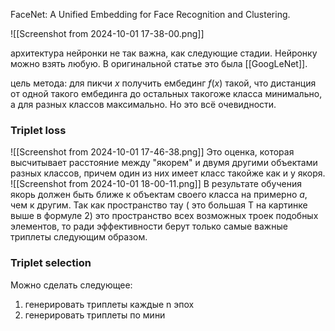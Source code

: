 FaceNet: A Unified Embedding for Face Recognition and Clustering.

![[Screenshot from 2024-10-01 17-38-00.png]]

архитектура нейронки не так важна, как следующие стадии. Нейронку можно взять любую. В оригинальной статье это была [[GoogLeNet]].

цель метода:
для пикчи $x$ получить ембединг $f(x)$ такой, что дистанция от одной такого ембединга до остальных такогоже класса минимально, а для разных классов максимально. Но это всё очевидности. 

### Triplet loss
![[Screenshot from 2024-10-01 17-46-38.png]]
Это оценка, которая высчитывает расстояние между "якорем" и двумя другими объектами разных классов, причем один из них имеет класс такойже как и у якоря.
![[Screenshot from 2024-10-01 18-00-11.png]]
В результате обучения якорь должен быть ближе к объектам своего класса на примерно $a$, чем к другим. 
Так как пространство тау ( это большая Т на картинке выше в формуле 2) это пространство всех возможных троек подобных элементов, то ради эффективности берут только самые важные триплеты следующим образом. 
### Triplet selection
Можно сделать следующее:
1) генерировать триплеты каждые n эпох
2) генерировать триплеты по мини